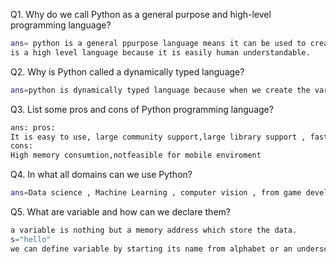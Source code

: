
Q1. Why do we call Python as a general purpose and high-level programming language?
```bash
ans= python is a general ppurpose language means it can be used to create different type of programs not to solve only specific problems, and it
is a high level language because it is easily human understandable.
```

Q2. Why is Python called a dynamically typed language?
```bash
ans=python is dynamically typed language because when we create the variable its type is decided at the runtime.
```

Q3. List some pros and cons of Python programming language?
```bash
ans: pros:
It is easy to use, large community support,large library support , faster development
cons:
High memory consumtion,notfeasible for mobile enviroment
```

Q4. In what all domains can we use Python?
```bash
ans=Data science , Machine Learning , computer vision , from game development to web development.
```
Q5. What are variable and how can we declare them?
```bash
a variable is nothing but a memory address which store the data.
s="hello"
we can define variable by starting its name from alphabet or an underscore.
```
